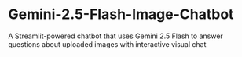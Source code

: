 # Gemini-2.5-Flash-Image-Chatbot
A Streamlit-powered chatbot that uses Gemini 2.5 Flash to answer questions about uploaded images with interactive visual chat
